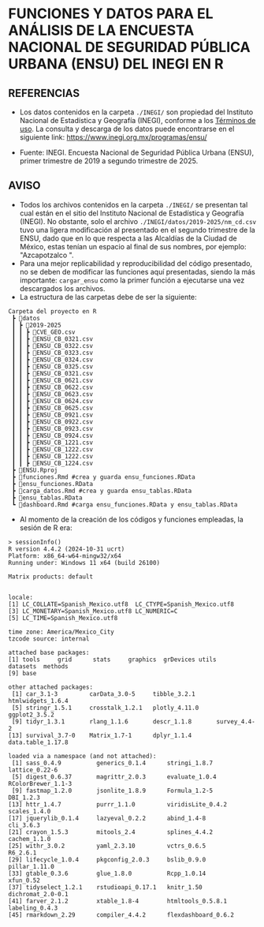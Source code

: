 # FUNCIONES Y DATOS PARA EL ANÁLISIS DE LA ENCUESTA NACIONAL DE SEGURIDAD PÚBLICA URBANA (ENSU) DEL INEGI EN R

## REFERENCIAS

- Los datos contenidos en la carpeta `./INEGI/` son propiedad del Instituto Nacional de Estadística y Geografía (INEGI), conforme a los [Términos de uso](https://www.inegi.org.mx/inegi/terminos.html). La consulta y descarga de los datos puede encontrarse en el siguiente link: https://www.inegi.org.mx/programas/ensu/

- Fuente: INEGI. Encuesta Nacional de Seguridad Pública Urbana (ENSU), primer trimestre de 2019 a segundo trimestre de 2025.

## AVISO

- Todos los archivos contenidos en la carpeta `./INEGI/` se presentan tal cual están en el sitio del Instituto Nacional de Estadística y Geografía (INEGI). No obstante, solo el archivo `./INEGI/datos/2019-2025/nm_cd.csv` tuvo una ligera modificación al presentado en el segundo trimestre de la ENSU, dado que en lo que respecta a las Alcaldías de la Ciudad de México, estas tenían un espacio al final de sus nombres, por ejemplo: "Azcapotzalco ".
- Para una mejor replicabilidad y reproducibilidad del código presentado, no se deben de modificar las funciones aquí presentadas, siendo la más importante: `cargar_ensu` como la primer función a ejecutarse una vez descargados los archivos.
- La estructura de las carpetas debe de ser la siguiente:
```
Carpeta del proyecto en R
 ┣ 📂datos
 ┃ ┣ 📂2019-2025
 ┃ ┃ ┣ 📄CVE_GEO.csv
 ┃ ┃ ┣ 📄ENSU_CB_0321.csv
 ┃ ┃ ┣ 📄ENSU_CB_0322.csv
 ┃ ┃ ┣ 📄ENSU_CB_0323.csv
 ┃ ┃ ┣ 📄ENSU_CB_0324.csv
 ┃ ┃ ┣ 📄ENSU_CB_0325.csv
 ┃ ┃ ┣ 📄ENSU_CB_0321.csv
 ┃ ┃ ┣ 📄ENSU_CB_0621.csv
 ┃ ┃ ┣ 📄ENSU_CB_0622.csv
 ┃ ┃ ┣ 📄ENSU_CB_0623.csv
 ┃ ┃ ┣ 📄ENSU_CB_0624.csv
 ┃ ┃ ┣ 📄ENSU_CB_0625.csv
 ┃ ┃ ┣ 📄ENSU_CB_0921.csv
 ┃ ┃ ┣ 📄ENSU_CB_0922.csv
 ┃ ┃ ┣ 📄ENSU_CB_0923.csv
 ┃ ┃ ┣ 📄ENSU_CB_0924.csv
 ┃ ┃ ┣ 📄ENSU_CB_1221.csv
 ┃ ┃ ┣ 📄ENSU_CB_1222.csv
 ┃ ┃ ┣ 📄ENSU_CB_1222.csv
 ┃ ┃ ┣ 📄ENSU_CB_1224.csv
 ┣ 📄ENSU.Rproj
 ┣ 📄funciones.Rmd #crea y guarda ensu_funciones.RData
 ┣ 📄ensu_funciones.RData
 ┣ 📄carga_datos.Rmd #crea y guarda ensu_tablas.RData
 ┣ 📄ensu_tablas.RData
 ┗ 📄dashboard.Rmd #carga ensu_funciones.RData y ensu_tablas.RData
```
- Al momento de la creación de los códigos y funciones empleadas, la sesión de R era:

```
> sessionInfo()
R version 4.4.2 (2024-10-31 ucrt)
Platform: x86_64-w64-mingw32/x64
Running under: Windows 11 x64 (build 26100)

Matrix products: default


locale:
[1] LC_COLLATE=Spanish_Mexico.utf8  LC_CTYPE=Spanish_Mexico.utf8   
[3] LC_MONETARY=Spanish_Mexico.utf8 LC_NUMERIC=C                   
[5] LC_TIME=Spanish_Mexico.utf8    

time zone: America/Mexico_City
tzcode source: internal

attached base packages:
[1] tools     grid      stats     graphics  grDevices utils     datasets  methods  
[9] base     

other attached packages:
 [1] car_3.1-3         carData_3.0-5     tibble_3.2.1      htmlwidgets_1.6.4
 [5] stringr_1.5.1     crosstalk_1.2.1   plotly_4.11.0     ggplot2_3.5.2    
 [9] tidyr_1.3.1       rlang_1.1.6       descr_1.1.8       survey_4.4-2     
[13] survival_3.7-0    Matrix_1.7-1      dplyr_1.1.4       data.table_1.17.8

loaded via a namespace (and not attached):
 [1] sass_0.4.9          generics_0.1.4      stringi_1.8.7       lattice_0.22-6     
 [5] digest_0.6.37       magrittr_2.0.3      evaluate_1.0.4      RColorBrewer_1.1-3 
 [9] fastmap_1.2.0       jsonlite_1.8.9      Formula_1.2-5       DBI_1.2.3          
[13] httr_1.4.7          purrr_1.1.0         viridisLite_0.4.2   scales_1.4.0       
[17] jquerylib_0.1.4     lazyeval_0.2.2      abind_1.4-8         cli_3.6.3          
[21] crayon_1.5.3        mitools_2.4         splines_4.4.2       cachem_1.1.0       
[25] withr_3.0.2         yaml_2.3.10         vctrs_0.6.5         R6_2.6.1           
[29] lifecycle_1.0.4     pkgconfig_2.0.3     bslib_0.9.0         pillar_1.11.0      
[33] gtable_0.3.6        glue_1.8.0          Rcpp_1.0.14         xfun_0.52          
[37] tidyselect_1.2.1    rstudioapi_0.17.1   knitr_1.50          dichromat_2.0-0.1  
[41] farver_2.1.2        xtable_1.8-4        htmltools_0.5.8.1   labeling_0.4.3     
[45] rmarkdown_2.29      compiler_4.4.2      flexdashboard_0.6.2
```
